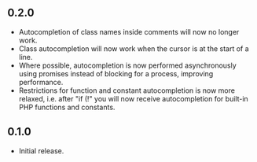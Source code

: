 ## 0.2.0
* Autocompletion of class names inside comments will now no longer work.
* Class autocompletion will now work when the cursor is at the start of a line.
* Where possible, autocompletion is now performed asynchronously using promises instead of blocking for a process,
  improving performance.
* Restrictions for function and constant autocompletion is now more relaxed, i.e. after "if (!" you will now receive
  autocompletion for built-in PHP functions and constants.

## 0.1.0
* Initial release.
